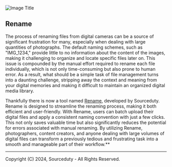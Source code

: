 
![Image Title](https://github.com/sourceduty/Rename/assets/123030236/5b768178-985c-4f55-b43e-3c647f93e973)

## Rename

The process of renaming files from digital cameras can be a source of significant frustration for many, especially when dealing with large quantities of photographs. The default naming schemes, such as "IMG_1234," provide little to no information about the content of the images, making it challenging to organize and locate specific files later on. This issue is compounded by the manual effort required to rename each file individually, which is not only time-consuming but also prone to human error. As a result, what should be a simple task of file management turns into a daunting challenge, stripping away the context and meaning from your digital memories and making it difficult to maintain an organized digital media library.

Thankfully there is now a tool named [Rename](https://chat.openai.com/g/g-C7Wqfx4P0-rename), developed by Sourceduty. Rename is designed to streamline the renaming process, making it both efficient and user-friendly. With Rename, users can batch upload their digital files and apply a consistent naming convention with just a few clicks. This not only saves valuable time but also significantly reduces the potential for errors associated with manual renaming. By utilizing Rename, photographers, content creators, and anyone dealing with large volumes of digital files can transform a previously tedious and frustrating task into a smooth and manageable part of their workflow.**

***
Copyright (C) 2024, Sourceduty - All Rights Reserved.
